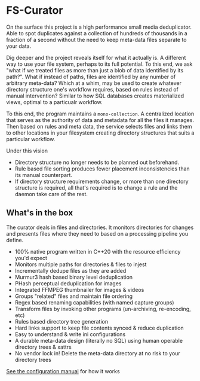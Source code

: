 # FS-Curator

On the surface this project is a high performance small media deduplicator. Able to spot duplicates against a collection of hundreds of thousands in a fraction of a second without the need to keep meta-data files separate to your data.

Dig deeper and the project reveals itself for what it actually is. A different way to use your file system, perhaps to its full potential. To this end, we ask "what if we treated files as more than just a blob of data identified by its path?". What if instead of paths, files are identified by any number of arbitrary meta-data? Which at a whim, may be used to create whatever directory structure one's workflow requires, based on rules instead of manual intervention? Similar to how SQL databases creates materialized views, optimal to a particualr workflow.

To this end, the program maintains a `mono-collection`. A centralized location that serves as the authority of data and metadata for all the files it manages. Then based on rules and meta data, the service selects files and links them to other locations in your filesystem creating directory structures that suits a particular workflow.

Under this vision
* Directory structure no longer needs to be planned out beforehand.
* Rule based file sorting produces fewer placement inconsistencies than its manual counterpart.
* If directory structure requirements change, or more than one directory structure is required, all that's required is to change a rule and the daemon take care of the rest.

## What's in the box

The curator deals in files and directories. It monitors directories for changes and presents files where they need to based on a processing pipeline you define.

* 100% native program written in C++20 with the resource efficiency you'd expect
* Monitors multiple paths for directories & files to injest
* Incrementally dedupe files as they are added
* Murmur3 hash based binary level deduplication
* PHash perceptual deduplication for images
* Integrated FFMPEG thumbnailer for images & videos
* Groups "related" files and maintain file ordering
* Regex based renaming capabilities (with named capture groups)
* Transform files by invoking other programs (un-archiving, re-encoding, etc)
* Rules based directory tree generation
* Hard links support to keep file contents synced & reduce duplication
* Easy to understand & write ini configurations
* A durable meta-data design (literally no SQL) using human operable directory trees & xattrs
* No vendor lock in! Delete the meta-data directory at no risk to your directory trees

[See the configuration manual](https://github.com/unreadablewxy/fs-curator/wiki) for how it works
